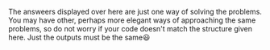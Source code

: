 The answeers displayed over here are just one way of solving the problems. You may have other, perhaps more elegant ways of approaching the same problems, so do not worry if your code doesn't match the structure given here. Just the outputs must be the same😃
